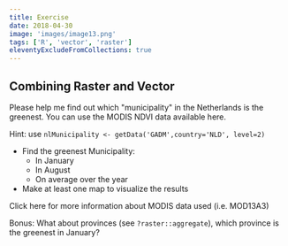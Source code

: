 ```yaml
---
title: Exercise
date: 2018-04-30
image: 'images/image13.png'
tags: ['R', 'vector', 'raster']
eleventyExcludeFromCollections: true
---
```


## Combining Raster and Vector

Please help me find out which "municipality" in the Netherlands is the greenest. You can use the MODIS NDVI data available here.

Hint: use `nlMunicipality <- getData('GADM',country='NLD', level=2)`

- Find the greenest Municipality:
  - In January
  - In August
  - On average over the year
- Make at least one map to visualize the results

Click here for more information about MODIS data used (i.e. MOD13A3)

Bonus: What about provinces (see `?raster::aggregate`), which province is the greenest in January?
